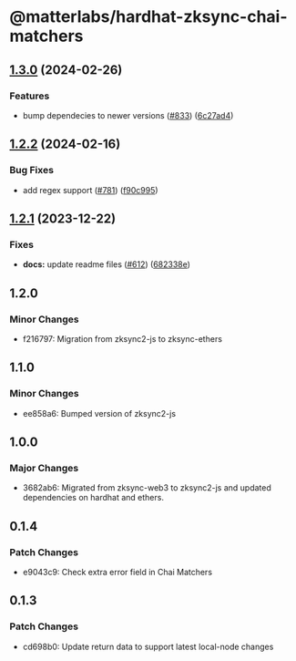 # @matterlabs/hardhat-zksync-chai-matchers

## [1.3.0](https://github.com/matter-labs/hardhat-zksync/compare/@matterlabs/hardhat-zksync-chai-matchers-v1.2.2...@matterlabs/hardhat-zksync-chai-matchers-v1.3.0) (2024-02-26)


### Features

* bump dependecies to newer versions ([#833](https://github.com/matter-labs/hardhat-zksync/issues/833)) ([6c27ad4](https://github.com/matter-labs/hardhat-zksync/commit/6c27ad40cf4c2b7c55b049c2cd33dafcaff7f55e))

## [1.2.2](https://github.com/matter-labs/hardhat-zksync/compare/@matterlabs/hardhat-zksync-chai-matchers-v1.2.1...@matterlabs/hardhat-zksync-chai-matchers-v1.2.2) (2024-02-16)


### Bug Fixes

* add regex support ([#781](https://github.com/matter-labs/hardhat-zksync/issues/781)) ([f90c995](https://github.com/matter-labs/hardhat-zksync/commit/f90c99594f1ab9764c5b8ff722c81831b271b8d4))

## [1.2.1](https://github.com/matter-labs/hardhat-zksync/compare/@matterlabs/hardhat-zksync-chai-matchers@1.2.0...@matterlabs/hardhat-zksync-chai-matchers-v1.2.1) (2023-12-22)


### Fixes

* **docs:** update readme files ([#612](https://github.com/matter-labs/hardhat-zksync/issues/612)) ([682338e](https://github.com/matter-labs/hardhat-zksync/commit/682338e60f52021206325ff6eeec2c394a118642))

## 1.2.0

### Minor Changes

- f216797: Migration from zksync2-js to zksync-ethers

## 1.1.0

### Minor Changes

- ee858a6: Bumped version of zksync2-js

## 1.0.0

### Major Changes

- 3682ab6: Migrated from zksync-web3 to zksync2-js and updated dependencies on hardhat and ethers.

## 0.1.4

### Patch Changes

- e9043c9: Check extra error field in Chai Matchers

## 0.1.3

### Patch Changes

- cd698b0: Update return data to support latest local-node changes
